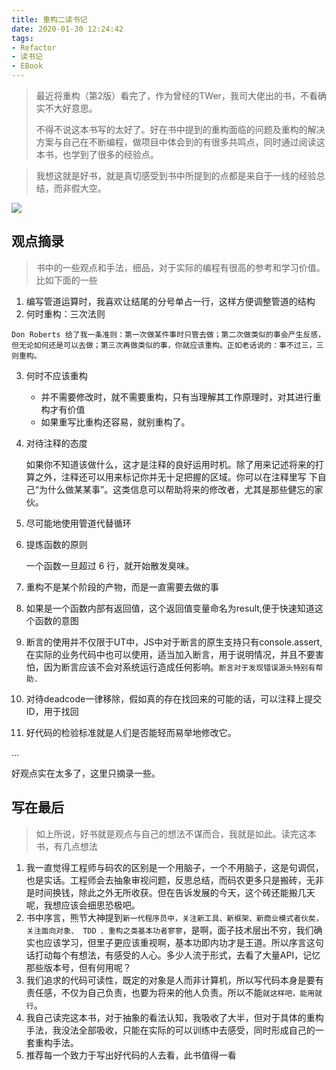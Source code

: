 ```yaml
---
title: 重构二读书记
date: 2020-01-30 12:24:42
tags:
- Refactor
- 读书记
- EBook
---
```

> 最近将重构（第2版）看完了，作为曾经的TWer，我司大佬出的书，不看确实不大好意思。
>
> 不得不说这本书写的太好了。好在书中提到的重构面临的问题及重构的解决方案与自己在不断编程，做项目中体会到的有很多共鸣点，同时通过阅读这本书，也学到了很多的经验点。

> 我想这就是好书，就是真切感受到书中所提到的点都是来自于一线的经验总结，而非假大空。

![](https://i.imgur.com/dBlo7KX.png)

## 观点摘录

> 书中的一些观点和手法，细品，对于实际的编程有很高的参考和学习价值。比如下面的一些

1. 编写管道运算时，我喜欢让结尾的分号单占一行，这样方便调整管道的结构
2.   何时重构：三次法则

	Don Roberts 给了我一条准则：第一次做某件事时只管去做；第二次做类似的事会产生反感，但无论如何还是可以去做；第三次再做类似的事，你就应该重构。正如老话说的：事不过三，三则重构。
3.  何时不应该重构

	- 并不需要修改时，就不需要重构，只有当理解其工作原理时，对其进行重构才有价值
	- 如果重写比重构还容易，就别重构了。
2. 对待注释的态度

	如果你不知道该做什么，这才是注释的良好运用时机。除了用来记述将来的打算之外，注释还可以用来标记你并无十足把握的区域。你可以在注释里写	下自己“为什么做某某事”。这类信息可以帮助将来的修改者，尤其是那些健忘的家伙。

3. 尽可能地使用管道代替循环
4.  提炼函数的原则

	一个函数一旦超过 6 行，就开始散发臭味。

3. 重构不是某个阶段的产物，而是一直需要去做的事
4. 如果是一个函数内部有返回值，这个返回值变量命名为result,便于快速知道这个函数的意图
5. 断言的使用并不仅限于UT中，JS中对于断言的原生支持只有console.assert,在实际的业务代码中也可以使用，适当加入断言，用于说明情况，并且不要害怕，因为断言应该不会对系统运行造成任何影响。`断言对于发现错误源头特别有帮助.`
6. 对待deadcode一律移除，假如真的存在找回来的可能的话，可以注释上提交ID，用于找回
7. 好代码的检验标准就是人们是否能轻而易举地修改它。

...

好观点实在太多了，这里只摘录一些。

## 写在最后
> 如上所说，好书就是观点与自己的想法不谋而合，我就是如此。读完这本书，有几点想法

1. 我一直觉得工程师与码农的区别是一个用脑子，一个不用脑子，这是句调侃，也是实话。工程师会去抽象审视问题，反思总结，而码农更多只是搬砖，无非是时间换钱，除此之外无所收获。但在告诉发展的今天，这个砖还能搬几天呢，我想应该会细思恐极吧。
2. 书中序言，熊节大神提到`新一代程序员中，关注新工具、新框架、新商业模式者伙矣，关注面向对象、 TDD 、重构之类基本功者寥寥`，是啊，面子技术层出不穷，我们确实也应该学习，但里子更应该重视啊，基本功即内功才是王道。所以序言这句话打动每个有想法，有感受的人心。多少人流于形式，去看了大量API，记忆那些版本号，但有何用呢？
3. 我们追求的代码可读性，既定的对象是人而非计算机，所以写代码本身是要有责任感，不仅为自己负责，也要为将来的他人负责。所以不能`就这样吧，能用就行`。
4. 我自己读完这本书，对于抽象的看法认知，我吸收了大半，但对于具体的重构手法，我没法全部吸收，只能在实际的可以训练中去感受，同时形成自己的一套重构手法。
5. 推荐每一个致力于写出好代码的人去看，此书值得一看
